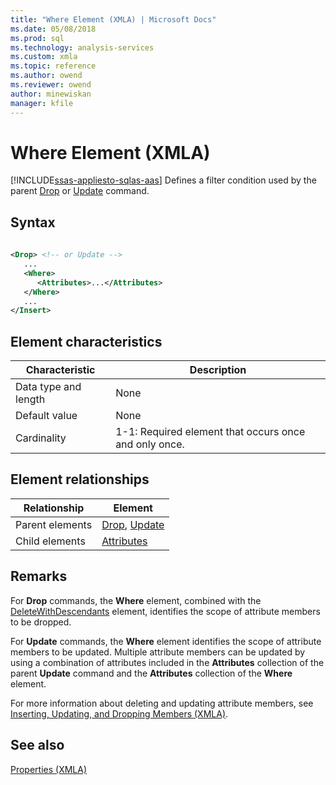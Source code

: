 ```yaml
---
title: "Where Element (XMLA) | Microsoft Docs"
ms.date: 05/08/2018
ms.prod: sql
ms.technology: analysis-services
ms.custom: xmla
ms.topic: reference
ms.author: owend
ms.reviewer: owend
author: minewiskan
manager: kfile
---
```

# Where Element (XMLA)
[!INCLUDE[ssas-appliesto-sqlas-aas](../../../includes/ssas-appliesto-sqlas-aas.md)]
  Defines a filter condition used by the parent [Drop](../../../analysis-services/xmla/xml-elements-commands/drop-element-xmla.md) or [Update](../../../analysis-services/xmla/xml-elements-commands/update-element-xmla.md) command.  
  
## Syntax  
  
```xml  
  
<Drop> <!-- or Update -->  
   ...  
   <Where>  
      <Attributes>...</Attributes>  
   </Where>  
   ...  
</Insert>  
```  
  
## Element characteristics  
  
|Characteristic|Description|  
|--------------------|-----------------|  
|Data type and length|None|  
|Default value|None|  
|Cardinality|1-1: Required element that occurs once and only once.|  
  
## Element relationships  
  
|Relationship|Element|  
|------------------|-------------|  
|Parent elements|[Drop](../../../analysis-services/xmla/xml-elements-commands/drop-element-xmla.md), [Update](../../../analysis-services/xmla/xml-elements-commands/update-element-xmla.md)|  
|Child elements|[Attributes](../../../analysis-services/xmla/xml-elements-properties/attributes-element-xmla.md)|  
  
## Remarks  
 For **Drop** commands, the **Where** element, combined with the [DeleteWithDescendants](../../../analysis-services/xmla/xml-elements-properties/deletewithdescendants-element-xmla.md) element, identifies the scope of attribute members to be dropped.  
  
 For **Update** commands, the **Where** element identifies the scope of attribute members to be updated. Multiple attribute members can be updated by using a combination of attributes included in the **Attributes** collection of the parent **Update** command and the **Attributes** collection of the **Where** element.  
  
 For more information about deleting and updating attribute members, see [Inserting, Updating, and Dropping Members &#40;XMLA&#41;](../../../analysis-services/multidimensional-models-scripting-language-assl-xmla/inserting-updating-and-dropping-members-xmla.md).  
  
## See also
 [Properties &#40;XMLA&#41;](../../../analysis-services/xmla/xml-elements-properties/xml-elements-properties.md)  
  
  
